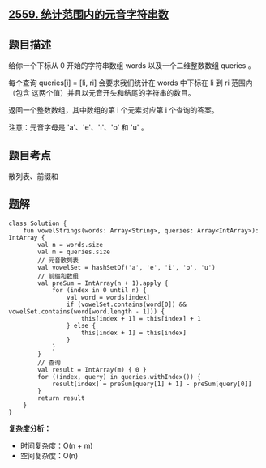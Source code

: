 ## [2559. 统计范围内的元音字符串数](https://leetcode.cn/problems/count-vowel-strings-in-ranges/)

## 题目描述

给你一个下标从 0 开始的字符串数组 words 以及一个二维整数数组 queries 。

每个查询 queries[i] = [li, ri] 会要求我们统计在 words 中下标在 li 到 ri 范围内（包含 这两个值）并且以元音开头和结尾的字符串的数目。

返回一个整数数组，其中数组的第 i 个元素对应第 i 个查询的答案。

注意：元音字母是 'a'、'e'、'i'、'o' 和 'u' 。

## 题目考点

散列表、前缀和

## 题解
 
```
class Solution {
    fun vowelStrings(words: Array<String>, queries: Array<IntArray>): IntArray {
        val n = words.size
        val m = queries.size
        // 元音散列表
        val vowelSet = hashSetOf('a', 'e', 'i', 'o', 'u')
        // 前缀和数组
        val preSum = IntArray(n + 1).apply {
            for (index in 0 until n) {
                val word = words[index]
                if (vowelSet.contains(word[0]) && vowelSet.contains(word[word.length - 1])) {
                    this[index + 1] = this[index] + 1
                } else {
                    this[index + 1] = this[index]
                }
            }
        }
        // 查询
        val result = IntArray(m) { 0 }
        for ((index, query) in queries.withIndex()) {
            result[index] = preSum[query[1] + 1] - preSum[query[0]]
        }
        return result
    }
}
```

**复杂度分析：**

- 时间复杂度：O(n + m)
- 空间复杂度：O(n) 
